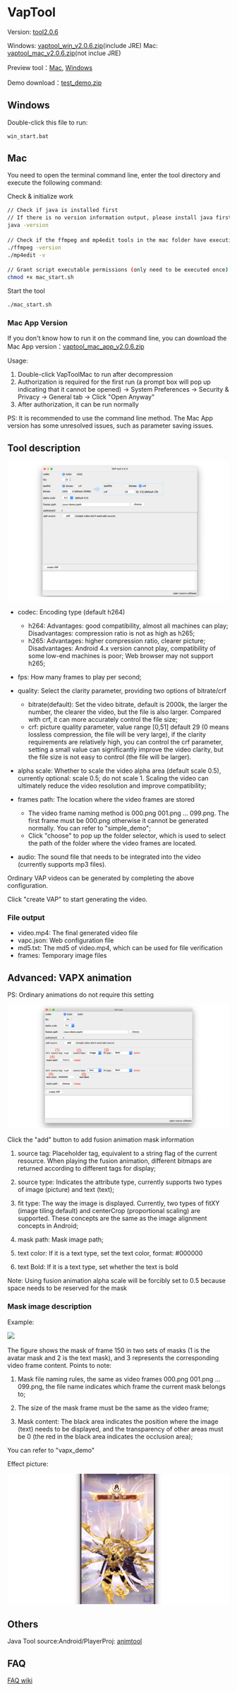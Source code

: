 # VapTool

Version: [tool2.0.6](https://github.com/Tencent/vap/releases/tag/tool2.0.6)

Windows: [vaptool_win_v2.0.6.zip](https://github.com/Tencent/vap/releases/download/tool2.0.6/vaptool_win_v2.0.6.zip)(include JRE)
Mac: [vaptool_mac_v2.0.6.zip](https://github.com/Tencent/vap/releases/download/tool2.0.6/vaptool_mac_v2.0.6.zip)(not inclue JRE)


Preview tool：[Mac](https://github.com/Tencent/vap/releases/download/VapPreview1.2.0/vap-player_mac_1.2.0.zip), [Windows](https://github.com/Tencent/vap/releases/download/VapPreview1.2.0/vap-player_1.2.0.exe)


Demo download：[test_demo.zip](https://github.com/Tencent/vap/releases/download/tool2.0.2/test_demo.zip)

## Windows

Double-click this file to run:

```sh
win_start.bat
```

## Mac

You need to open the terminal command line, enter the tool directory and execute the following command:

Check & initialize work
```sh
// Check if java is installed first
// If there is no version information output, please install java first
java -version

// Check if the ffmpeg and mp4edit tools in the mac folder have execution permissions. If there is no permission, please grant execution permissions
./ffmpeg -version
./mp4edit -v

// Grant script executable permissions (only need to be executed once)
chmod +x mac_start.sh

```


Start the tool
```sh
./mac_start.sh
```

### Mac App Version

If you don't know how to run it on the command line, you can download the Mac App version：[vaptool_mac_app_v2.0.6.zip](https://github.com/Tencent/vap/releases/download/tool2.0.6/vaptool_mac_app_v2.0.6.zip)

Usage:

1. Double-click VapToolMac to run after decompression
2. Authorization is required for the first run (a prompt box will pop up indicating that it cannot be opened) -> System Preferences -> Security & Privacy -> General tab -> Click "Open Anyway"
3. After authorization, it can be run normally

PS: It is recommended to use the command line method. The Mac App version has some unresolved issues, such as parameter saving issues.



## Tool description


![](images/vaptool_java_01.png)

* codec: Encoding type (default h264)
 	* h264: Advantages: good compatibility, almost all machines can play; Disadvantages: compression ratio is not as high as h265;
	* h265: Advantages: higher compression ratio, clearer picture; Disadvantages: Android 4.x version cannot play, compatibility of some low-end machines is poor; Web browser may not support h265;

* fps: How many frames to play per second;
* quality: Select the clarity parameter, providing two options of bitrate/crf
	* bitrate(default): Set the video bitrate, default is 2000k, the larger the number, the clearer the video, but the file is also larger. Compared with crf, it can more accurately control the file size;
	* crf: picture quality parameter, value range [0,51] default 29 (0 means lossless compression, the file will be very large), if the clarity requirements are relatively high, you can control the crf parameter, setting a small value can significantly improve the video clarity, but the file size is not easy to control (the file will be larger).
* alpha scale: Whether to scale the video alpha area (default scale 0.5), currently optional: scale 0.5; do not scale 1. Scaling the video can ultimately reduce the video resolution and improve compatibility;
* frames path: The location where the video frames are stored
	* The video frame naming method is 000.png 001.png ... 099.png. The first frame must be 000.png otherwise it cannot be generated normally. You can refer to "simple_demo";
	* Click "choose" to pop up the folder selector, which is used to select the path of the folder where the video frames are located.
* audio: The sound file that needs to be integrated into the video (currently supports mp3 files).

Ordinary VAP videos can be generated by completing the above configuration.
 
Click "create VAP" to start generating the video.


### File output
* video.mp4: The final generated video file
* vapc.json: Web configuration file
* md5.txt: The md5 of video.mp4, which can be used for file verification
* frames: Temporary image files

## Advanced: VAPX animation
PS: Ordinary animations do not require this setting


![](images/vaptool_java_02.png)

Click the "add" button to add fusion animation mask information

1. source tag: Placeholder tag, equivalent to a string flag of the current resource. When playing the fusion animation, different bitmaps are returned according to different tags for display;

2. source type: Indicates the attribute type, currently supports two types of image (picture) and text (text);

3. fit type: The way the image is displayed. Currently, two types of fitXY (image tiling default) and centerCrop (proportional scaling) are supported. These concepts are the same as the image alignment concepts in Android;

4. mask path: Mask image path;

5. text color: If it is a text type, set the text color, format: #000000

6. text Bold: If it is a text type, set whether the text is bold

Note: Using fusion animation alpha scale will be forcibly set to 0.5 because space needs to be reserved for the mask

### Mask image description

Example:

![](./images/3.png)

The figure shows the mask of frame 150 in two sets of masks (1 is the avatar mask and 2 is the text mask), and 3 represents the corresponding video frame content.
Points to note:

1. Mask file naming rules, the same as video frames 000.png 001.png ... 099.png, the file name indicates which frame the current mask belongs to;

2. The size of the mask frame must be the same as the video frame;

3. Mask content: The black area indicates the position where the image (text) needs to be displayed, and the transparency of other areas must be 0 (the red in the black area indicates the occlusion area);

You can refer to "vapx_demo"

Effect picture:

![](./images/4.png)

## Others

Java Tool source:Android/PlayerProj: [animtool](https://github.com/Tencent/vap/tree/master/Android/PlayerProj)


## FAQ

[FAQ wiki](https://github.com/Tencent/vap/wiki/FAQ)

